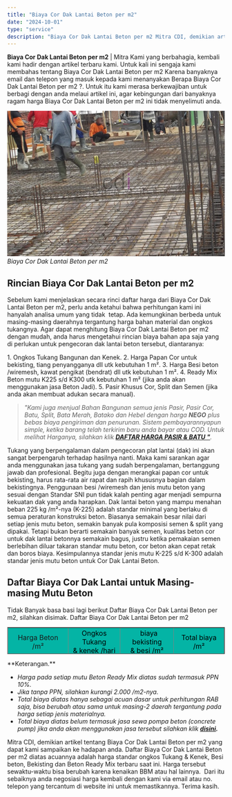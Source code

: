 ```yaml
---
title: "Biaya Cor Dak Lantai Beton per m2"
date: "2024-10-01"
type: "service"
description: "Biaya Cor Dak Lantai Beton per m2 Mitra CDI, demikian artikel tentang Biaya Cor Dak Lantai Beton per m2 yang dapat kami sampaikan ke hadapan anda. Daftar Bi..."
---
```


**Biaya Cor Dak Lantai Beton per m2** | Mitra Kami yang berbahagia, kembali kami hadir dengan artikel terbaru kami. Untuk kali ini sengaja kami membahas tentang Biaya Cor Dak Lantai Beton per m2 Karena banyaknya email dan telepon yang masuk kepada kami menanyakan Berapa Biaya Cor Dak Lantai Beton per m2 ?. Untuk itu kami merasa berkewajiban untuk berbagi dengan anda melaui artikel ini, agar kebingungan dari banyaknya ragam harga Biaya Cor Dak Lantai Beton per m2 ini tidak menyelimuti anda.

![Proses Pembuatan Cetakan Dak Beton](/images/blog/cor-dak-rumah.jpg)
*Biaya Cor Dak Lantai Beton per m2*

 ## Rincian Biaya Cor Dak Lantai Beton per m2
    
Sebelum kami menjelaskan secara rinci daftar harga dari Biaya Cor Dak Lantai Beton per m2, perlu anda ketahui bahwa perhitungan kami ini hanyalah analisa umum yang tidak  tetap. Ada kemungkinan berbeda untuk masing-masing daerahnya tergantung harga bahan material dan ongkos tukangnya.
Agar dapat menghitung Biaya Cor Dak Lantai Beton per m2 dengan mudah, anda harus mengetahui rincian biaya bahan apa saja yang di perlukan untuk pengecoran dak lantai beton tersebut, diantaranya:

1\. Ongkos Tukang Bangunan dan Kenek.
2\. Harga Papan Cor untuk bekisting, tiang penyangganya dll utk kebutuhan 1 m².
3\. Harga Besi beton /wiremesh, kawat pengikat (bendrat) dll utk kebutuhan 1 m².
4\. Ready Mix Beton mutu K225 s/d K300 utk kebutuhan 1 m² (jika anda akan menggunakan jasa Beton Jadi).
5\. Pasir Khusus Cor, Split dan Semen (jika anda akan membuat adukan secara manual).

> _"Kami juga menjual Bahan Bangunan semua jenis Pasir, Pasir Cor, Batu, Split, Bata Merah, Batako dan Hebel dengan harga **NEGO** plus bebas biaya pengiriman dan penurunan. Sistem pembayarannyapun simple, ketika barang telah terkirim baru anda bayar atau COD. Untuk melihat Harganya, silahkan klik [**DAFTAR HARGA PASIR & BATU "**](/blog/daftar-harga-material-pasir-dan-batu-terlengkap)._

Tukang yang berpengalaman dalam pengecoran plat lantai (dak) ini akan sangat berpengaruh terhadap hasilnya nanti. Maka kami sarankan agar anda menggunakan jasa tukang yang sudah berpengalaman, bertanggung jawab dan profesional. Begitu juga dengan merangkai papan cor untuk bekisting, harus rata-rata air rapat dan rapih khususnya bagian dalam bekistingnya. Penggunaan besi /wiremesh dan jenis mutu beton yang sesuai dengan Standar SNI pun tidak kalah penting agar menjadi sempurna kekuatan dak yang anda harapkan.
Dak lantai beton yang mampu menahan beban 225 kg /m²-nya (K-225) adalah standar minimal yang berlaku di semua peraturan konstruksi beton. Biasanya semakain besar nilai dari setiap jenis mutu beton, semakin banyak pula komposisi semen & split yang dipakai. Tetapi bukan berarti semakain banyak semen, kualitas beton cor untuk dak lantai betonnya semakain bagus, justru ketika pemakaian semen berlebihan diluar takaran standar mutu beton, cor beton akan cepat retak dan boros biaya. Kesimpulannya standar jenis mutu K-225 s/d K-300 adalah standar jenis mutu beton untuk Cor Dak Lantai Beton.

 ## Daftar Biaya Cor Dak Lantai untuk Masing-masing Mutu Beton
    
Tidak Banyak basa basi lagi berikut Daftar Biaya Cor Dak Lantai Beton per m2, silahkan disimak.
Daftar Biaya Cor Dak Lantai Beton per m2
<table style="text-align: center; height: 62px;" border="1" width="100%" cellspacing="0" cellpadding="3"><tbody><tr><td style="text-align: center;" bgcolor="#04B4A5"><span style="font-size: 12pt;">Harga Beton /m²</span></td><td style="text-align: center;" bgcolor="#04B4A5"><span style="color: #000000; font-size: 12pt;">Ongkos Tukang</span><div></div><span style="color: #000000; font-size: 12pt;">&amp; kenek /hari</span></td><td style="text-align: center;" bgcolor="#04B4A5"><span style="color: #000000; font-size: 12pt;">&nbsp; biaya bekisting</span><div></div><span style="color: #000000; font-size: 12pt;">&amp; besi /m²</span></td><td style="text-align: center;" bgcolor="#04B4A5"><span style="color: #000000; font-size: 12pt;">Total biaya /m²</span></td></tr><tr><td style="text-align: center;" bgcolor="#FFFFFF"><span style="font-size: 12pt;">K225 = <strong>Rp. 80.000</strong></span></td><td style="text-align: center;" bgcolor="#FFFFFF"><span style="color: #000000; font-size: 12pt;"><span style="font-size: 12pt;">Rp. 250.000</span></span></td><td style="text-align: center;" bgcolor="#FFFFFF"><span style="font-size: 12pt;">Rp. 417.500</span></td><td style="text-align: center;" bgcolor="#FFFFFF"><strong><span style="font-size: 12pt;">Rp. 747.500</span></strong></td></tr><tr><td style="text-align: center;" bgcolor="#FFFFFF"><span style="font-size: 12pt;">K250 = <strong>Rp. 82.000</strong></span></td><td style="text-align: center;" bgcolor="#FFFFFF"><span style="color: #000000; font-size: 12pt;"><span style="font-size: 12pt;">Rp. 250.000</span></span></td><td style="text-align: center;" bgcolor="#FFFFFF"><span style="font-size: 12pt;">Rp. 417.500</span></td><td style="text-align: center;" bgcolor="#FFFFFF"><strong><span style="font-size: 12pt;">Rp. 749.500</span></strong></td></tr><tr><td style="text-align: center;" bgcolor="#FFFFFF"><span style="font-size: 12pt;">K275 = <strong>Rp. 84.000</strong></span></td><td style="text-align: center;" bgcolor="#FFFFFF"><span style="color: #000000; font-size: 12pt;"><span style="font-size: 12pt;">Rp. 250.000</span></span></td><td style="text-align: center;" bgcolor="#FFFFFF"><span style="font-size: 12pt;">Rp. 417.500</span></td><td style="text-align: center;" bgcolor="#FFFFFF"><strong><span style="font-size: 12pt;">Rp. 751.500</span></strong></td></tr><tr><td style="text-align: center;" bgcolor="#FFFFFF"><span style="font-size: 12pt;">K300 = <strong>Rp. 86.000</strong></span></td><td style="text-align: center;" bgcolor="#FFFFFF"><span style="color: #000000; font-size: 12pt;"><span style="font-size: 12pt;">Rp. 250.000</span></span></td><td style="text-align: center;" bgcolor="#FFFFFF"><span style="font-size: 12pt;">Rp. 417.500</span></td><td style="text-align: center;" bgcolor="#FFFFFF"><strong><span style="font-size: 12pt;">Rp. 753.500</span></strong></td></tr></tbody></table>
**Keterangan.**

- _Harga pada setiap mutu Beton Ready Mix diatas sudah termasuk PPN 10%._
- _Jika tanpa PPN, silahkan kurangi 2.000 /m2-nya._
- _Total biaya diatas hanya sebagai acuan dasar untuk perhitungan RAB saja, bisa berubah atau sama untuk masing-2 daerah tergantung pada harga setiap jenis materialnya._
- _Total biaya diatas belum termasuk jasa sewa pompa beton (concrete pump) jika anda akan menggunakan jasa tersebut silahkan klik **[disini](/sewa).**_

Mitra CDI, demikian artikel tentang Biaya Cor Dak Lantai Beton per m2 yang dapat kami sampaikan ke hadapan anda. Daftar Biaya Cor Dak Lantai Beton per m2 diatas acuannya adalah harga standar ongkos Tukang & Kenek, Besi beton, Bekisting dan Beton Ready Mix terbaru saat ini. Harga tersebut sewaktu-waktu bisa berubah karena kenaikan BBM atau hal lainnya.  Dari itu sebaiknya anda negosiasi harga kembali dengan kami via email atau no. telepon yang tercantum di website ini untuk memastikannya. Terima kasih.
